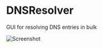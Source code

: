 DNSResolver
===========

GUI for resolving DNS entries in bulk

![Screenshot](https://raw.github.com/richard-green/DNSResolver/master/Screenshot.png)
